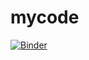 # mycode

[![Binder](https://mybinder.org/badge_logo.svg)](https://mybinder.org/v2/gh/lochanpai/my-first-binder/HEAD)

